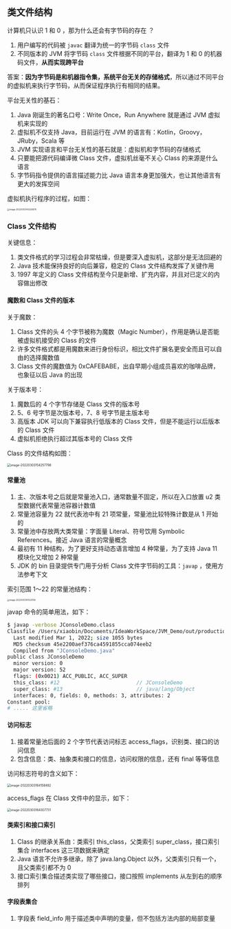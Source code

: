 ## 类文件结构

计算机只认识 1 和 0 ，那为什么还会有字节码的存在 ？

1. 用户编写的代码被 `javac` 翻译为统一的字节码 `class` 文件
2. 不同版本的 JVM 将字节码 `class` 文件根据不同的平台，翻译为 1 和 0 的机器码文件，**从而实现跨平台**

答案：**因为字节码是和机器指令集，系统平台无关的存储格式**，所以通过不同平台的虚拟机来执行字节码，从而保证程序执行有相同的结果。



平台无关性的基石：

1. Java 刚诞生的著名口号：Write Once，Run Anywhere 就是通过 JVM 虚拟机来实现的
2. 虚拟机不仅支持 Java，目前运行在 JVM 的语言有：Kotlin，Groovy，JRuby，Scala  等
3. JVM 实现语言和平台无关性的基石就是：虚拟机和字节码的存储格式
4. 只要能把源代码编译微 Class 文件，虚拟机丝毫不关心 Class 的来源是什么语言
5. 字节码指令提供的语言描述能力比 Java 语言本身更加强大，也让其他语言有更大的发挥空间



虚拟机执行程序的过程，如图：

<img src="https://pcloud-1258173945.cos.ap-guangzhou.myqcloud.com/uPic/image-20220303143226678.png" alt="image-20220303143226678" style="zoom:33%;" />



### Class 文件结构

关键信息：

1. 类文件格式的学习过程会非常枯燥，但是要深入虚拟机，这部分是无法回避的
2. Java 技术能保持良好的向后兼容，稳定的 Class 文件结构发挥了关键作用
3. 1997 年定义的 Class 文件结构至今只是新增、扩充内容，并且对已定义的内容做出修改



#### 魔数和 Class 文件的版本

关于魔数：

1. Class 文件的头 4 个字节被称为魔数（Magic Number），作用是确认是否能被虚拟机接受的 Class 的文件
2. 许多文件格式都是用魔数来进行身份标识，相比文件扩展名更安全而且可以自由的选择魔数值
3. Class 文件的魔数值为 0xCAFEBABE，出自早期小组成员喜欢的咖啡品牌，也象征以后 Java 的出现



关于版本号：

1. 魔数后的 4 个字节存储是 Class 文件的版本号
2. 5、6 号字节是次版本号，7、8 号字节是主版本号
3. 高版本 JDK 可以向下兼容执行低版本的 Class 文件，但是不能运行以后版本的 Class 文件
4. 虚拟机拒绝执行超过其版本号的 Class 文件



Class 的文件结构如图：

<img src="https://pcloud-1258173945.cos.ap-guangzhou.myqcloud.com/uPic/image-20220303154257798.png" alt="image-20220303154257798" style="zoom: 50%;" />



#### 常量池

1. 主、次版本号之后就是常量池入口，通常数量不固定，所以在入口放置 u2 类型数据代表常量池容器计数值
2. 常量池容量为 22 就代表池中有 21 项常量，常量池比较特殊计数是从 1 开始的
3. 常量池中存放两大类常量：字面量 Literal、符号饮用 Symbolic References。接近 Java 语言的常量概念
4. 最初有 11 种结构，为了更好支持动态语言增加 4 种常量，为了支持 Java 11 模块化又增加 2 种常量
4. JDK 的 bin 目录提供专门用于分析 Class 文件字节码的工具：`javap` ，使用方法参考下文



索引范围 1～22 的常量池结构：

<img src="https://pcloud-1258173945.cos.ap-guangzhou.myqcloud.com/uPic/image-20220303161520158.png" alt="image-20220303161520158" style="zoom:33%;" />



javap 命令的简单用法，如下：

```sh
$ javap -verbose JConsoleDemo.class
Classfile /Users/xiaobin/Documents/IdeaWorkSpace/JVM_Demo/out/production/JVM_Demo/JConsoleDemo.class
  Last modified Mar 1, 2022; size 1055 bytes
  MD5 checksum 45e2200aef376ca4591855cca074eeb2
  Compiled from "JConsoleDemo.java"
public class JConsoleDemo
  minor version: 0
  major version: 52
  flags: (0x0021) ACC_PUBLIC, ACC_SUPER
  this_class: #12                         // JConsoleDemo
  super_class: #13                        // java/lang/Object
  interfaces: 0, fields: 0, methods: 3, attributes: 2
Constant pool:
# ..... 这里省略
```



#### 访问标志

1. 接着常量池后面的 2 个字节代表访问标志 access_flags，识别类、接口的访问信息
2. 包含信息：类、抽象类和接口的信息，访问权限的信息，还有 final 等等信息



访问标志符号的含义如下：

<img src="https://pcloud-1258173945.cos.ap-guangzhou.myqcloud.com/uPic/image-20220303164158482.png" alt="image-20220303164158482" style="zoom: 50%;" />

access_flags 在 Class 文件中的显示，如下：

<img src="https://pcloud-1258173945.cos.ap-guangzhou.myqcloud.com/uPic/image-20220303164307731.png" alt="image-20220303164307731" style="zoom: 50%;" />



#### 类索引和接口索引

1. Class 的继承关系由：类索引 this_class，父类索引 super_class，接口索引集合 interfaces 这三项数据来确定
2. Java 语言不允许多继承，除了 java.lang.Object 以外，父类索引只有一个，且父类索引都不为 0
3. 接口索引集合描述类实现了哪些接口，接口按照 implements 从左到右的顺序排列



#### 字段表集合

1. 字段表 field_info 用于描述类中声明的变量，但不包括方法内部的局部变量